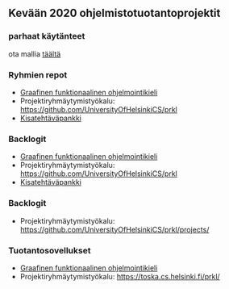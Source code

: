## Kevään 2020 ohjelmistotuotantoprojektit

### parhaat käytänteet

ota mallia [täältä](https://github.com/ohtu-ohjaajat/OhTuHistory/blob/master/reference.md)

### Ryhmien repot

- [Graafinen funktionaalinen ohjelmointikieli](https://github.com/funktionaalinen-graafinen-kieli)
- Projektiryhmäytymistyökalu: https://github.com/UniversityOfHelsinkiCS/prkl
- [Kisatehtäväpankki](https://github.com/Partioprojekti/kisatehtavapankki)

### Backlogit

- [Graafinen funktionaalinen ohjelmointikieli](https://github.com/funktionaalinen-graafinen-kieli/backlogs/projects)
- Projektiryhmäytymistyökalu: https://github.com/UniversityOfHelsinkiCS/prkl
- [Kisatehtäväpankki](https://github.com/Partioprojekti/kisatehtavapankki)

### Backlogit

- Projektiryhmäytymistyökalu: https://github.com/UniversityOfHelsinkiCS/prkl/projects/


### Tuotantosovellukset

- [Graafinen funktionaalinen ohjelmointikieli](http://funkly.herokuapp.com/)
- Projektiryhmäytymistyökalu: https://toska.cs.helsinki.fi/prkl/
